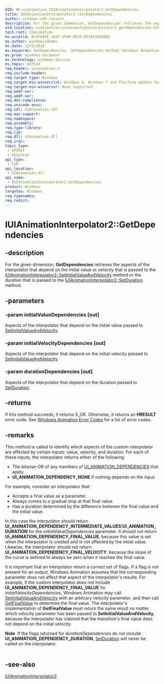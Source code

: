 ```yaml
---
UID: NF:uianimation.IUIAnimationInterpolator2.GetDependencies
title: IUIAnimationInterpolator2::GetDependencies
author: windows-sdk-content
description: For the given dimension, GetDependencies retrieves the aspects of the interpolator that depend on the initial value or velocity that is passed to the IUIAnimationInterpolator2::SetInitialValueAndVelocity method or the duration that is passed to the IUIAnimationInterpolator2::SetDuration method.
old-location: uianimation\iuianimationinterpolator2_getdependencies.htm
tech.root: UIAnimation
ms.assetid: DC6F046E-1A35-4FB9-9016-853AF2B598DE
ms.author: windowssdkdev
ms.date: 12/5/2018
ms.keywords: GetDependencies, GetDependencies method [Windows Animation], GetDependencies method [Windows Animation],IUIAnimationInterpolator2 interface, IUIAnimationInterpolator2 interface [Windows Animation],GetDependencies method, IUIAnimationInterpolator2.GetDependencies, IUIAnimationInterpolator2::GetDependencies, uianimation.iuianimationinterpolator2_getdependencies, uianimation/IUIAnimationInterpolator2::GetDependencies
ms.prod: windows-hardware
ms.technology: windows-devices
ms.topic: method
req.header: uianimation.h
req.include-header: 
req.target-type: Windows
req.target-min-winverclnt: Windows 8, Windows 7 and Platform Update for Windows 7 [desktop apps \| UWP apps]
req.target-min-winversvr: None supported
req.kmdf-ver: 
req.umdf-ver: 
req.ddi-compliance: 
req.unicode-ansi: 
req.idl: UIAnimation.idl
req.max-support: 
req.namespace: 
req.assembly: 
req.type-library: 
req.lib: 
req.dll: UIAnimation.dll
req.irql: 
topic_type:
 - APIRef
 - kbSyntax
api_type:
 - COM
api_location:
 - UIAnimation.dll
api_name:
 - IUIAnimationInterpolator2.GetDependencies
product: Windows
targetos: Windows
req.typenames: 
req.redist: 
---
```


# IUIAnimationInterpolator2::GetDependencies


## -description


For the given dimension, <b>GetDependencies</b> retrieves the aspects of the interpolator that depend on the initial value or velocity that is passed to the <a href="https://msdn.microsoft.com/F1C0C54D-86C3-4B65-96A4-66D89F2B2084">IUIAnimationInterpolator2::SetInitialValueAndVelocity</a> method or the duration that is passed to the <a href="https://msdn.microsoft.com/C1E6EC87-283A-4C56-96C5-531C5C5F5575">IUIAnimationInterpolator2::SetDuration</a> method.


## -parameters




### -param initialValueDependencies [out]

Aspects of the interpolator that depend on the  initial value passed to <a href="https://msdn.microsoft.com/F1C0C54D-86C3-4B65-96A4-66D89F2B2084">SetInitialValueAndVelocity</a>.


### -param initialVelocityDependencies [out]

Aspects of the interpolator that depend on the initial velocity passed to <a href="https://msdn.microsoft.com/F1C0C54D-86C3-4B65-96A4-66D89F2B2084">SetInitialValueAndVelocity</a>.


### -param durationDependencies [out]

Aspects of the interpolator that depend on the duration passed to <a href="https://msdn.microsoft.com/C1E6EC87-283A-4C56-96C5-531C5C5F5575">SetDuration</a>.


## -returns



If this method succeeds, it returns S_OK. Otherwise, it returns an  <b>HRESULT</b> error code. See <a href="https://msdn.microsoft.com/38f15d61-d415-4c7d-b454-5144fc7c9b1e">Windows Animation Error Codes</a> for a list of error codes.




## -remarks



This method is called to identify which aspects of the custom interpolator are affected by certain inputs: value, velocity, and duration. For each of these inputs, the interpolator returns either of the following:

<ul>
<li>The bitwise-OR of any members of <a href="https://msdn.microsoft.com/3620723e-5c9b-4d6a-8576-9017fa449a5d">UI_ANIMATION_DEPENDENCIES</a> that apply.</li>
<li><b>UI_ANIMATION_DEPENDENCY_NONE</b> if nothing depends on the input.</li>
</ul>
For example, consider an interpolator that:

<ul>
<li>Accepts a final value as a parameter.</li>
<li>Always comes to a gradual stop at that final value.</li>
<li>Has a duration determined by the difference between the final value and the initial value.</li>
</ul>
In this case the interpolator should return <b>UI_ANIMATION_DEPENDENCY_INTERMEDIATE_VALUES</b>|<b>UI_ANIMATION_DURATION</b> for the <i>initialValueDependencies</i> parameter.  It should not return <b>UI_ANIMATION_DEPENDENCY_FINAL_VALUE</b>, because this value is set when the interpolator is created and is not affected by the initial value. Likewise, the interpolator should not return <b>UI_ANIMATION_DEPENDENCY_FINAL_VELOCITY</b>, because the slope of the curve is defined to always be zero when it reaches the final value.

It is important that an interpolator return a correct set of flags. If a flag is not present for an output, Windows Animation assumes that the corresponding parameter does not affect that aspect of the interpolator's results.  For example, if the custom interpolator does not include <b>UI_ANIMATION_DEPENDENCY_FINAL_VALUE</b> for <i>initialVelocityDependencies</i>, Windows Animation may call <a href="https://msdn.microsoft.com/F1C0C54D-86C3-4B65-96A4-66D89F2B2084">SetInitialValueAndVelocity</a> with an arbitrary velocity parameter, and then call <a href="https://msdn.microsoft.com/330816C7-1641-41FA-8FB9-56FCE0108593">GetFinalValue</a> to determine the final value.  The interpolator's implementation of <b>GetFinalValue</b> must return the same result no matter which velocity parameter has been passed to <b>SetInitialValueAndVelocity</b>, because the interpolator has claimed that the transition's final value does not depend on the initial velocity.

<div class="alert"><b>Note</b>  If the flags returned for <i>durationDependencies</i> do not include <b>UI_ANIMATION_DEPENDENCY_DURATION</b>, <a href="https://msdn.microsoft.com/C1E6EC87-283A-4C56-96C5-531C5C5F5575">SetDuration</a> will never be called on the interpolator.</div>
<div> </div>



## -see-also




<a href="https://msdn.microsoft.com/EC0D1933-37C3-41E2-AB13-DA4AAF4B8F04">IUIAnimationInterpolator2</a>
 

 

